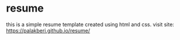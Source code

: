 # resume
this is a simple resume template created using html and css.
visit site: https://palakberi.github.io/resume/

